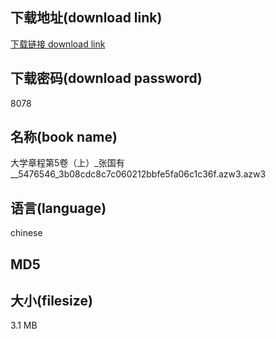 ## 下载地址(download link)
[下载链接 download link](https://tutu365.netlify.app/?s=%E5%A4%A7%E5%AD%A6%E7%AB%A0%E7%A8%8B%E7%AC%AC5%E5%8D%B7%EF%BC%88%E4%B8%8A%EF%BC%89_%E5%BC%A0%E5%9B%BD%E6%9C%89__5476546_3b08cdc8c7c060212bbfe5fa06c1c36f.azw3)

## 下载密码(download password)
8078

## 名称(book name)
大学章程第5卷（上）_张国有__5476546_3b08cdc8c7c060212bbfe5fa06c1c36f.azw3.azw3

## 语言(language)
chinese

## MD5


## 大小(filesize)
3.1 MB
